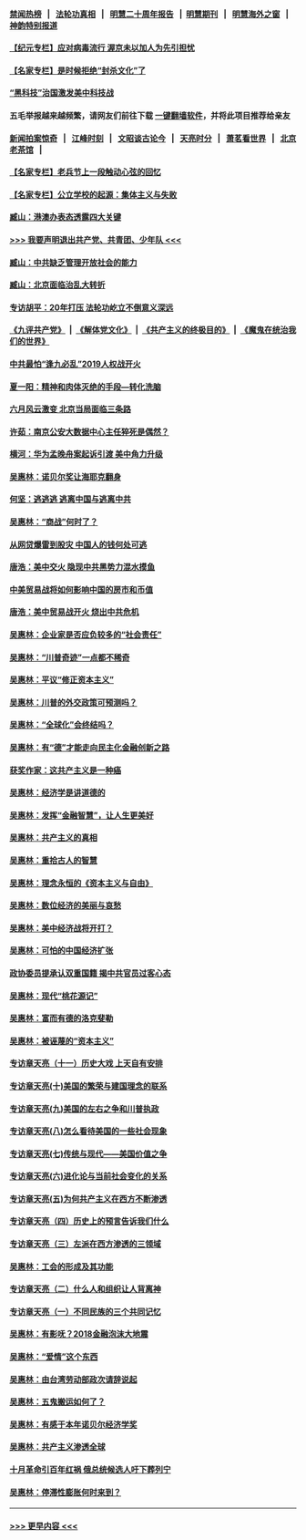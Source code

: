 #### [禁闻热榜](热点新闻.md?=0)  &nbsp;&nbsp;|&nbsp;&nbsp; [法轮功真相](https://github.com/gfw-breaker/truth/blob/master/README.md?=0) &nbsp;&nbsp;|&nbsp;&nbsp; [明慧二十周年报告](https://github.com/gfw-breaker/mh-reports/blob/master/README.md?=0) &nbsp;&nbsp;|&nbsp;&nbsp;[明慧期刊](https://github.com/gfw-breaker/mh-qikan) &nbsp;&nbsp;|&nbsp;&nbsp; [明慧海外之窗](https://github.com/gfw-breaker/mh-news/blob/master/README.md?=0) &nbsp;&nbsp;|&nbsp;&nbsp; [神韵特别报道](https://github.com/gfw-breaker/mh-news/blob/master/shenyun.md?=0)
#### [【纪元专栏】应对病毒流行 渥京未以加人为先引担忧](../pages/nsc423/n11875714.md?t=03082102) 
#### [【名家专栏】是时候拒绝“封杀文化”了](../pages/nsc423/n11814093.md?t=03082102) 
#### [“黑科技”治国激发美中科技战](../pages/nsc423/n11638056.md?t=03082102) 
#### 五毛举报越来越频繁，请网友们前往下载 [一键翻墙软件](https://github.com/gfw-breaker/ssr-accounts)，并将此项目推荐给亲友
#### [新闻拍案惊奇](https://github.com/gfw-breaker/banned-news/blob/master/pages/link4.md) &nbsp;&nbsp;|&nbsp;&nbsp; [江峰时刻](https://github.com/gfw-breaker/banned-news/blob/master/pages/link4.md) &nbsp;&nbsp;|&nbsp;&nbsp; [文昭谈古论今](https://github.com/gfw-breaker/banned-news/blob/master/pages/link4.md) &nbsp;&nbsp;|&nbsp;&nbsp; [天亮时分](https://github.com/gfw-breaker/banned-news/blob/master/pages/link4.md) &nbsp;&nbsp;|&nbsp;&nbsp; [萧茗看世界](https://github.com/gfw-breaker/banned-news/blob/master/pages/link4.md) &nbsp;&nbsp;|&nbsp;&nbsp; [北京老茶馆](https://github.com/gfw-breaker/banned-news/blob/master/pages/link4.md) &nbsp;&nbsp;|&nbsp;&nbsp; 
#### [【名家专栏】老兵节上一段触动心弦的回忆](../pages/nsc423/n11646016.md?t=03082102) 
#### [【名家专栏】公立学校的起源：集体主义与失败](../pages/nsc423/n11601833.md?t=03082102) 
#### [臧山：港澳办表态透露四大关键](../pages/nsc423/n11421628.md?t=03082102) 
#### [>>> 我要声明退出共产党、共青团、少年队 <<<](https://github.com/begood0513/goodnews/blob/master/quit/letter.md) 
#### [臧山：中共缺乏管理开放社会的能力](../pages/nsc423/n11407457.md?t=03082102) 
#### [臧山：北京面临治乱大转折](../pages/nsc423/n11406895.md?t=03082102) 
#### [专访胡平：20年打压 法轮功屹立不倒意义深远](../pages/nsc423/n11398800.md?t=03082102) 
#### [《九评共产党》](https://github.com/begood0513/9ping.md/blob/master/README.md) &nbsp;|&nbsp; [《解体党文化》](../../../../jtdwh.md/blob/master/README.md)  &nbsp;|&nbsp; [《共产主义的终极目的》](../../../../gczydzjmd.md/blob/master/README.md) &nbsp;|&nbsp; [《魔鬼在统治我们的世界》](../../../../mgztzwmdsj.md/blob/master/README.md) 
#### [中共最怕“逢九必乱”2019人权战开火](../pages/nsc423/n11385248.md?t=03082102) 
#### [夏一阳：精神和肉体灭绝的手段—转化洗脑](../pages/nsc423/n11368250.md?t=03082102) 
#### [六月风云激变 北京当局面临三条路](../pages/nsc423/n11313668.md?t=03082102) 
#### [许茹：南京公安大数据中心主任猝死是偶然？](../pages/nsc423/n11064744.md?t=03082102) 
#### [横河：华为孟晚舟案起诉引渡 美中角力升级](../pages/nsc423/n11027230.md?t=03082102) 
#### [吴惠林：诺贝尔奖让海耶克翻身](../pages/nsc423/n10890049.md?t=03082102) 
#### [何坚：逃逃逃 逃离中国与逃离中共](../pages/nsc423/n10592891.md?t=03082102) 
#### [吴惠林：“商战”何时了？](../pages/nsc423/n10573558.md?t=03082102) 
#### [从网贷爆雷到股灾 中国人的钱何处可逃](../pages/nsc423/n10572800.md?t=03082102) 
#### [唐浩：美中交火 隐现中共黑势力混水摸鱼](../pages/nsc423/n10544040.md?t=03082102) 
#### [中美贸易战将如何影响中国的房市和币值](../pages/nsc423/n10543697.md?t=03082102) 
#### [唐浩：美中贸易战开火 烧出中共危机](../pages/nsc423/n10540126.md?t=03082102) 
#### [吴惠林：企业家是否应负较多的“社会责任”](../pages/nsc423/n10535022.md?t=03082102) 
#### [吴惠林：“川普奇迹”一点都不稀奇](../pages/nsc423/n10512808.md?t=03082102) 
#### [吴惠林：平议“修正资本主义”](../pages/nsc423/n10495724.md?t=03082102) 
#### [吴惠林：川普的外交政策可预测吗？](../pages/nsc423/n10462387.md?t=03082102) 
#### [吴惠林：“全球化”会终结吗？](../pages/nsc423/n10452838.md?t=03082102) 
#### [吴惠林：有“德”才能走向民主化金融创新之路](../pages/nsc423/n10432292.md?t=03082102) 
#### [获奖作家：这共产主义是一种癌](../pages/nsc423/n10431541.md?t=03082102) 
#### [吴惠林：经济学是讲道德的](../pages/nsc423/n10398014.md?t=03082102) 
#### [吴惠林：发挥“金融智慧”，让人生更美好](../pages/nsc423/n10375019.md?t=03082102) 
#### [吴惠林：共产主义的真相](../pages/nsc423/n10351394.md?t=03082102) 
#### [吴惠林：重拾古人的智慧](../pages/nsc423/n10337691.md?t=03082102) 
#### [吴惠林：理念永恒的《资本主义与自由》](../pages/nsc423/n10316274.md?t=03082102) 
#### [吴惠林：数位经济的美丽与哀愁](../pages/nsc423/n10292946.md?t=03082102) 
#### [吴惠林：美中经济战将开打？](../pages/nsc423/n10258825.md?t=03082102) 
#### [吴惠林：可怕的中国经济扩张](../pages/nsc423/n10219147.md?t=03082102) 
#### [政协委员提承认双重国籍 揭中共官员过客心态](../pages/nsc423/n10208809.md?t=03082102) 
#### [吴惠林：现代“桃花源记”](../pages/nsc423/n10185234.md?t=03082102) 
#### [吴惠林：富而有德的洛克斐勒](../pages/nsc423/n10142264.md?t=03082102) 
#### [吴惠林：被诬蔑的“资本主义”](../pages/nsc423/n10124816.md?t=03082102) 
#### [专访章天亮（十一）历史大戏 上天自有安排](../pages/nsc423/n10094905.md?t=03082102) 
#### [专访章天亮(十)美国的繁荣与建国理念的联系](../pages/nsc423/n10094899.md?t=03082102) 
#### [专访章天亮(九)美国的左右之争和川普执政](../pages/nsc423/n10094889.md?t=03082102) 
#### [专访章天亮(八)怎么看待美国的一些社会现象](../pages/nsc423/n10094857.md?t=03082102) 
#### [专访章天亮(七)传统与现代——美国价值之争](../pages/nsc423/n10093140.md?t=03082102) 
#### [专访章天亮(六)进化论与当前社会变化的关系](../pages/nsc423/n10092036.md?t=03082102) 
#### [专访章天亮(五)为何共产主义在西方不断渗透](../pages/nsc423/n10083620.md?t=03082102) 
#### [专访章天亮（四）历史上的预言告诉我们什么](../pages/nsc423/n10083606.md?t=03082102) 
#### [专访章天亮（三）左派在西方渗透的三领域](../pages/nsc423/n10081115.md?t=03082102) 
#### [吴惠林：工会的形成及其功能](../pages/nsc423/n10080633.md?t=03082102) 
#### [专访章天亮（二）什么人和组织让人背离神](../pages/nsc423/n10076637.md?t=03082102) 
#### [专访章天亮（一）不同民族的三个共同记忆](../pages/nsc423/n10074188.md?t=03082102) 
#### [吴惠林：有影呒？2018金融泡沫大地震](../pages/nsc423/n10040534.md?t=03082102) 
#### [吴惠林：“爱情”这个东西](../pages/nsc423/n10019423.md?t=03082102) 
#### [吴惠林：由台湾劳动部政次请辞说起](../pages/nsc423/n9979679.md?t=03082102) 
#### [吴惠林：五鬼搬运如何了？](../pages/nsc423/n9925338.md?t=03082102) 
#### [吴惠林：有感于本年诺贝尔经济学奖](../pages/nsc423/n9871883.md?t=03082102) 
#### [吴惠林：共产主义渗透全球](../pages/nsc423/n9812748.md?t=03082102) 
#### [十月革命引百年红祸 俄总统候选人吁下葬列宁](../pages/nsc423/n9810182.md?t=03082102) 
#### [吴惠林：停滞性膨胀何时来到？](../pages/nsc423/n9764136.md?t=03082102) 

----
#### [ >>> 更早内容 <<< ](../indexes/nsc423-earlier.md)
